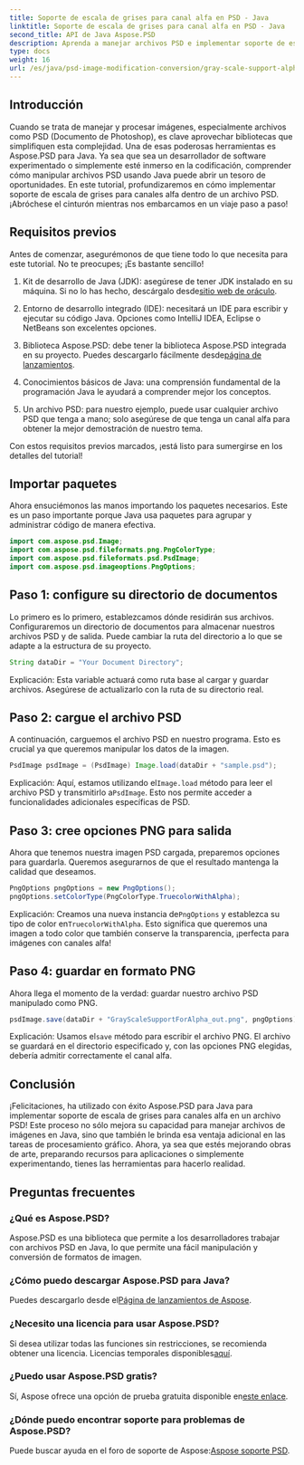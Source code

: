 ```yaml
---
title: Soporte de escala de grises para canal alfa en PSD - Java
linktitle: Soporte de escala de grises para canal alfa en PSD - Java
second_title: API de Java Aspose.PSD
description: Aprenda a manejar archivos PSD e implementar soporte de escala de grises para canales alfa usando Aspose.PSD para Java en esta guía paso a paso.
type: docs
weight: 16
url: /es/java/psd-image-modification-conversion/gray-scale-support-alpha-channel-psd/
---
```

## Introducción

Cuando se trata de manejar y procesar imágenes, especialmente archivos como PSD (Documento de Photoshop), es clave aprovechar bibliotecas que simplifiquen esta complejidad. Una de esas poderosas herramientas es Aspose.PSD para Java. Ya sea que sea un desarrollador de software experimentado o simplemente esté inmerso en la codificación, comprender cómo manipular archivos PSD usando Java puede abrir un tesoro de oportunidades. En este tutorial, profundizaremos en cómo implementar soporte de escala de grises para canales alfa dentro de un archivo PSD. ¡Abróchese el cinturón mientras nos embarcamos en un viaje paso a paso!

## Requisitos previos

Antes de comenzar, asegurémonos de que tiene todo lo que necesita para este tutorial. No te preocupes; ¡Es bastante sencillo!

1.  Kit de desarrollo de Java (JDK): asegúrese de tener JDK instalado en su máquina. Si no lo has hecho, descárgalo desde[sitio web de oráculo](https://www.oracle.com/java/technologies/javase-jdk11-downloads.html).

2. Entorno de desarrollo integrado (IDE): necesitará un IDE para escribir y ejecutar su código Java. Opciones como IntelliJ IDEA, Eclipse o NetBeans son excelentes opciones.

3.  Biblioteca Aspose.PSD: debe tener la biblioteca Aspose.PSD integrada en su proyecto. Puedes descargarlo fácilmente desde[página de lanzamientos](https://releases.aspose.com/psd/java/).

4. Conocimientos básicos de Java: una comprensión fundamental de la programación Java le ayudará a comprender mejor los conceptos.

5. Un archivo PSD: para nuestro ejemplo, puede usar cualquier archivo PSD que tenga a mano; solo asegúrese de que tenga un canal alfa para obtener la mejor demostración de nuestro tema.

Con estos requisitos previos marcados, ¡está listo para sumergirse en los detalles del tutorial!

## Importar paquetes

Ahora ensuciémonos las manos importando los paquetes necesarios. Este es un paso importante porque Java usa paquetes para agrupar y administrar código de manera efectiva.

```java
import com.aspose.psd.Image;
import com.aspose.psd.fileformats.png.PngColorType;
import com.aspose.psd.fileformats.psd.PsdImage;
import com.aspose.psd.imageoptions.PngOptions;
```

## Paso 1: configure su directorio de documentos

Lo primero es lo primero, establezcamos dónde residirán sus archivos. Configuraremos un directorio de documentos para almacenar nuestros archivos PSD y de salida. Puede cambiar la ruta del directorio a lo que se adapte a la estructura de su proyecto.

```java
String dataDir = "Your Document Directory";
```

Explicación: Esta variable actuará como ruta base al cargar y guardar archivos. Asegúrese de actualizarlo con la ruta de su directorio real.

## Paso 2: cargue el archivo PSD

A continuación, carguemos el archivo PSD en nuestro programa. Esto es crucial ya que queremos manipular los datos de la imagen.

```java
PsdImage psdImage = (PsdImage) Image.load(dataDir + "sample.psd");
```

 Explicación: Aquí, estamos utilizando el`Image.load` método para leer el archivo PSD y transmitirlo a`PsdImage`. Esto nos permite acceder a funcionalidades adicionales específicas de PSD.

## Paso 3: cree opciones PNG para salida

Ahora que tenemos nuestra imagen PSD cargada, preparemos opciones para guardarla. Queremos asegurarnos de que el resultado mantenga la calidad que deseamos.

```java
PngOptions pngOptions = new PngOptions();
pngOptions.setColorType(PngColorType.TruecolorWithAlpha);
```

Explicación: Creamos una nueva instancia de`PngOptions` y establezca su tipo de color en`TruecolorWithAlpha`. Esto significa que queremos una imagen a todo color que también conserve la transparencia, ¡perfecta para imágenes con canales alfa!

## Paso 4: guardar en formato PNG

Ahora llega el momento de la verdad: guardar nuestro archivo PSD manipulado como PNG. 

```java
psdImage.save(dataDir + "GrayScaleSupportForAlpha_out.png", pngOptions);
```

 Explicación: Usamos el`save` método para escribir el archivo PNG. El archivo se guardará en el directorio especificado y, con las opciones PNG elegidas, debería admitir correctamente el canal alfa.

## Conclusión

¡Felicitaciones, ha utilizado con éxito Aspose.PSD para Java para implementar soporte de escala de grises para canales alfa en un archivo PSD! Este proceso no sólo mejora su capacidad para manejar archivos de imágenes en Java, sino que también le brinda esa ventaja adicional en las tareas de procesamiento gráfico. Ahora, ya sea que estés mejorando obras de arte, preparando recursos para aplicaciones o simplemente experimentando, tienes las herramientas para hacerlo realidad.

## Preguntas frecuentes

### ¿Qué es Aspose.PSD?
Aspose.PSD es una biblioteca que permite a los desarrolladores trabajar con archivos PSD en Java, lo que permite una fácil manipulación y conversión de formatos de imagen.

### ¿Cómo puedo descargar Aspose.PSD para Java?
 Puedes descargarlo desde el[Página de lanzamientos de Aspose](https://releases.aspose.com/psd/java/).

### ¿Necesito una licencia para usar Aspose.PSD?
 Si desea utilizar todas las funciones sin restricciones, se recomienda obtener una licencia. Licencias temporales disponibles[aquí](https://purchase.aspose.com/temporary-license/).

### ¿Puedo usar Aspose.PSD gratis?
 Sí, Aspose ofrece una opción de prueba gratuita disponible en[este enlace](https://releases.aspose.com/).

### ¿Dónde puedo encontrar soporte para problemas de Aspose.PSD?
 Puede buscar ayuda en el foro de soporte de Aspose:[Aspose soporte PSD](https://forum.aspose.com/c/psd/34).